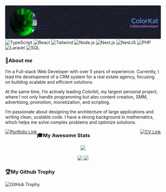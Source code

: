 ![Header](./assets/header.png)
![TypeScript](https://img.shields.io/badge/TypeScript-3178C6?style=flat-square&logo=typescript&logoColor=white)
![React](https://img.shields.io/badge/React-61DAFB?style=flat-square&logo=react&logoColor=black)
![Tailwind](https://img.shields.io/badge/Tailwind%20CSS-06B6D4?style=flat-square&logo=tailwind-css&logoColor=white)
![Node.js](https://img.shields.io/badge/Node.js-339933?style=flat-square&logo=node.js&logoColor=white)
![Next.js](https://img.shields.io/badge/Next.js-000000?style=flat-square&logo=next.js&logoColor=white)
![NestJS](https://img.shields.io/badge/NestJS-E0234E?style=flat-square&logo=nestjs&logoColor=white)
![PHP](https://img.shields.io/badge/PHP-777BB4?style=flat-square&logo=php&logoColor=white)
![Laravel](https://img.shields.io/badge/Laravel-FF2D20?style=flat-square&logo=laravel&logoColor=white)
![SQL](https://img.shields.io/badge/SQL-4479A1?style=flat-square&logo=sqlite&logoColor=white)

### 🦾About me

I’m a Full-stack Web Developer with over 5 years of experience. Currently, I lead the development of a CRM system for a real estate agency, focusing on building scalable and efficient solutions.

At the same time, I’m actively leading Colorbit, my largest personal project, where I not only handle programming but also content creation, SMM, advertising, promotion, monetization, and scripting.

I’m passionate about designing the architecture of large applications and writing clean, scalable code. I have a strong background in mathematics, which helps me solve complex problems and optimize solutions.

<div>
  <a href="https://your-portfolio-link.com" target="_blank" style="float: right;">
    <img src="https://img.shields.io/badge/View-CV-70a5fd?style=for-the-badge&logo=readdotcv&logoColor=white" alt="CV Link">
  </a>

  <a href="https://your-portfolio-link.com" target="_blank" style="float: left;">
    <img src="https://img.shields.io/badge/View-Portfolio-bf91f3?style=for-the-badge&logo=bookstack&logoColor=white" alt="Portfolio Link">
  </a>
</div>

### 🎓My Awesome Stats

<div align="center" background="#1A1B27">

![](https://github-readme-streak-stats.herokuapp.com/?user=Color-Kat&theme=tokyonight&hide_border=true)

</div>

<div align="center">

![](https://github-readme-stats.vercel.app/api/top-langs/?username=Color-Kat&theme=tokyonight&hide_border=true&include_all_commits=true&count_private=true&layout=compact&card_height=195) ![](https://github-readme-stats.vercel.app/api?username=Color-Kat&theme=tokyonight&hide_border=true&include_all_commits=true&count_private=true)

</div>

### 🏆My Github Trophy

![GitHub Trophy](https://github-profile-trophy.vercel.app/?username=Color-Kat&theme=tokyonight)
